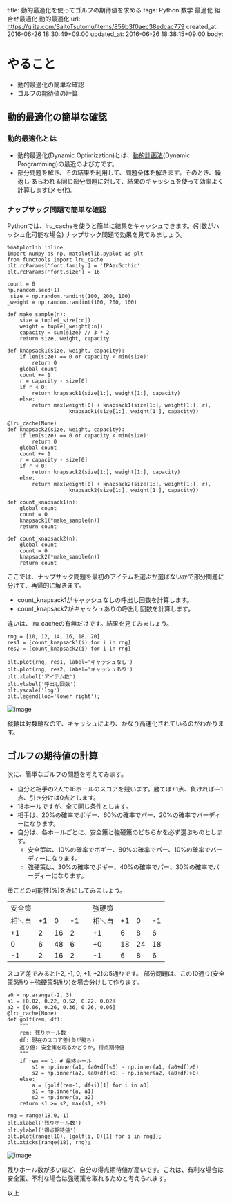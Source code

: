 title: 動的最適化を使ってゴルフの期待値を求める
tags: Python 数学 最適化 組合せ最適化 動的最適化
url: https://qiita.com/SaitoTsutomu/items/859b3f0aec38edcac779
created_at: 2016-06-26 18:30:49+09:00
updated_at: 2016-06-26 18:38:15+09:00
body:

# やること
- 動的最適化の簡単な確認
- ゴルフの期待値の計算

## 動的最適化の簡単な確認
### 動的最適化とは
- 動的最適化(Dynamic Optimization)とは、[動的計画法](動的計画法)(Dynamic Programming)の最近のよび方です。
- 部分問題を解き、その結果を利用して、問題全体を解きます。そのとき、繰返し あらわれる同じ部分問題に対して、結果のキャッシュを使って効率よく計算します(メモ化)。

### ナップサック問題で簡単な確認

Pythonでは、lru_cacheを使うと簡単に結果をキャッシュできます。(引数がハッシュ化可能な場合)
ナップサック問題で効果を見てみましょう。

```py3:python
%matplotlib inline
import numpy as np, matplotlib.pyplot as plt
from functools import lru_cache
plt.rcParams['font.family'] = 'IPAexGothic'
plt.rcParams['font.size'] = 16

count = 0
np.random.seed(1)
_size = np.random.randint(100, 200, 100)
_weight = np.random.randint(100, 200, 100)

def make_sample(n):
    size = tuple(_size[:n])
    weight = tuple(_weight[:n])
    capacity = sum(size) // 3 * 2
    return size, weight, capacity

def knapsack1(size, weight, capacity):
    if len(size) == 0 or capacity < min(size):
        return 0
    global count
    count += 1
    r = capacity - size[0]
    if r < 0:
        return knapsack1(size[1:], weight[1:], capacity)
    else:
        return max(weight[0] + knapsack1(size[1:], weight[1:], r),
                    knapsack1(size[1:], weight[1:], capacity))

@lru_cache(None)
def knapsack2(size, weight, capacity):
    if len(size) == 0 or capacity < min(size):
        return 0
    global count
    count += 1
    r = capacity - size[0]
    if r < 0:
        return knapsack2(size[1:], weight[1:], capacity)
    else:
        return max(weight[0] + knapsack2(size[1:], weight[1:], r),
                    knapsack2(size[1:], weight[1:], capacity))

def count_knapsack1(n):
    global count
    count = 0
    knapsack1(*make_sample(n))
    return count

def count_knapsack2(n):
    global count
    count = 0
    knapsack2(*make_sample(n))
    return count
```

ここでは、ナップサック問題を最初のアイテムを選ぶか選ばないかで部分問題に分けて、再帰的に解きます。

- count_knapsack1がキャッシュなしの呼出し回数を計算します。
- count_knapsack2がキャッシュありの呼出し回数を計算します。

違いは、lru_cacheの有無だけです。結果を見てみましょう。

```py3:python
rng = [10, 12, 14, 16, 18, 20]
res1 = [count_knapsack1(i) for i in rng]
res2 = [count_knapsack2(i) for i in rng]

plt.plot(rng, res1, label='キャッシュなし')
plt.plot(rng, res2, label='キャッシュあり')
plt.xlabel('アイテム数')
plt.ylabel('呼出し回数')
plt.yscale('log')
plt.legend(loc='lower right');
```

![image](https://qiita-image-store.s3.amazonaws.com/0/13955/7fcdccae-f066-f5df-230f-a6cd4b2034d7.png)

縦軸は対数軸なので、キャッシュにより、かなり高速化されているのがわかります。


## ゴルフの期待値の計算
次に、簡単なゴルフの問題を考えてみます。

- 自分と相手の2人で18ホールのスコアを競います。勝てば+1点、負ければ―1点、引き分けは0点とします。
- 18ホールですが、全て同じ条件とします。
- 相手は、20%の確率でボギー、60%の確率でパー、20%の確率でバーディーになります。
- 自分は、各ホールごとに、安全策と強硬策のどちらかを必ず選ぶものとします。
    - 安全策は、10%の確率でボギー、80%の確率でパー、10%の確率でバーディーになります。
    - 強硬策は、30%の確率でボギー、40%の確率でパー、30%の確率でバーディーになります。

策ごとの可能性(%)を表にしてみましょう。

<table>
<tr><td colspan="5">安全策</td><td colspan="4">強硬策</td></tr>
<tr><td>相＼自</td><td>+1</td><td>0</td><td>-1</td><td></td><td>相＼自</td><td>+1</td><td>0</td><td>-1</td></tr>
<tr><td>+1</td><td>2</td><td>16</td><td>2</td><td></td><td>+1</td><td>6</td><td>8</td><td>6</td></tr>
<tr><td>0</td><td>6</td><td>48</td><td>6</td><td></td><td>+0</td><td>18</td><td>24</td><td>18</td></tr>
<tr><td>-1</td><td>2</td><td>16</td><td>2</td><td></td><td>-1</td><td>6</td><td>8</td><td>6</td></tr>
</table>

スコア差でみると[-2, -1, 0, +1, +2]の5通りです。
部分問題は、この10通り(安全策5通り＋強硬策5通り)を場合分けして作ります。

```py3:python
a0 = np.arange(-2, 3)
a1 = [0.02, 0.22, 0.52, 0.22, 0.02]
a2 = [0.06, 0.26, 0.36, 0.26, 0.06]
@lru_cache(None)
def golf(rem, df):
    """
    rem: 残りホール数
    df: 現在のスコア差(負が勝ち)
    返り値: 安全策を取るかどうか, 得点期待値
    """
    if rem == 1: # 最終ホール
        s1 = np.inner(a1, (a0+df)<0) - np.inner(a1, (a0+df)>0)
        s2 = np.inner(a2, (a0+df)<0) - np.inner(a2, (a0+df)>0)
    else:
        a = [golf(rem-1, df+i)[1] for i in a0]
        s1 = np.inner(a, a1)
        s2 = np.inner(a, a2)
    return s1 >= s2, max(s1, s2)

rng = range(18,0,-1)
plt.xlabel('残りホール数')
plt.ylabel('得点期待値')
plt.plot(range(18), [golf(i, 0)[1] for i in rng]);
plt.xticks(range(18), rng);
```

![image](https://qiita-image-store.s3.amazonaws.com/0/13955/a420e9ff-f7b0-238e-cdc3-355cdc9f4021.png)

残りホール数が多いほど、自分の得点期待値が高いです。これは、有利な場合は安全策、不利な場合は強硬策を取れるためと考えられます。

以上

